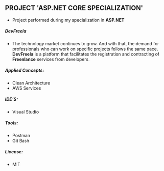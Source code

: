 
## PROJECT 'ASP.NET CORE SPECIALIZATION'

- Project performed during my specialization in **ASP.NET**

##### DevFreela

- The technology market continues to grow. And with that, the demand for professionals who can work on specific projects follows the same pace. **DevFreela** is a platform that facilitates the registration and contracting of **Freenlance** services from developers.

##### Applied Concepts: 

- Clean Architecture
- AWS Services

##### IDE'S: 

- Visual Studio

##### Tools: 

- Postman
- Git Bash

##### License: 

- MIT
